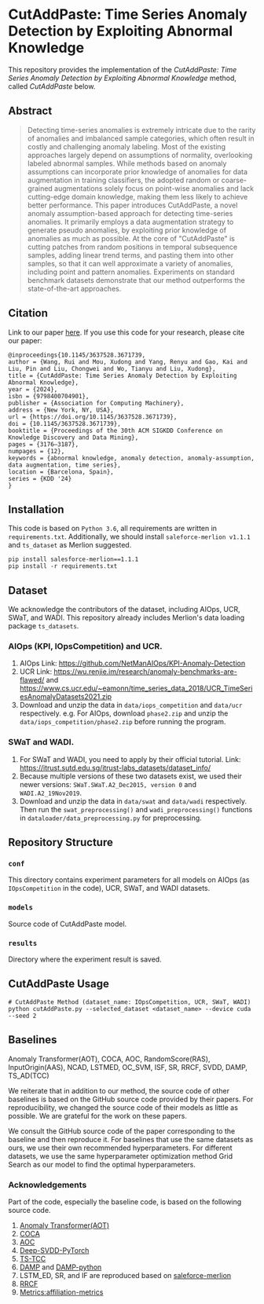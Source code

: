 # CutAddPaste: Time Series Anomaly Detection by Exploiting Abnormal Knowledge
This repository provides the implementation of the _CutAddPaste: Time Series Anomaly Detection by Exploiting Abnormal Knowledge_ method, called _CutAddPaste_ below. 

## Abstract
> Detecting time-series anomalies is extremely intricate due to the rarity of anomalies and imbalanced sample categories, 
> which often result in costly and challenging anomaly labeling. 
> Most of the existing approaches largely depend on assumptions of normality, overlooking labeled abnormal samples. 
> While methods based on anomaly assumptions can incorporate prior knowledge of anomalies for data augmentation in training classifiers, 
> the adopted random or coarse-grained augmentations solely focus on point-wise anomalies and lack cutting-edge domain knowledge, 
> making them less likely to achieve better performance.
> This paper introduces CutAddPaste, a novel anomaly assumption-based approach for detecting time-series anomalies. 
> It primarily employs a data augmentation strategy to generate pseudo anomalies, 
> by exploiting prior knowledge of anomalies as much as possible. At the core of "CutAddPaste" is cutting patches from 
> random positions in temporal subsequence samples, adding linear trend terms, and pasting them into other samples, 
> so that it can well approximate a variety of anomalies, including point and pattern anomalies. 
> Experiments on standard benchmark datasets demonstrate that our method outperforms the state-of-the-art approaches.



## Citation
Link to our paper [here](https://dl.acm.org/doi/10.1145/3637528.3671739).
If you use this code for your research, please cite our paper:

```
@inproceedings{10.1145/3637528.3671739,
author = {Wang, Rui and Mou, Xudong and Yang, Renyu and Gao, Kai and Liu, Pin and Liu, Chongwei and Wo, Tianyu and Liu, Xudong},
title = {CutAddPaste: Time Series Anomaly Detection by Exploiting Abnormal Knowledge},
year = {2024},
isbn = {9798400704901},
publisher = {Association for Computing Machinery},
address = {New York, NY, USA},
url = {https://doi.org/10.1145/3637528.3671739},
doi = {10.1145/3637528.3671739},
booktitle = {Proceedings of the 30th ACM SIGKDD Conference on Knowledge Discovery and Data Mining},
pages = {3176–3187},
numpages = {12},
keywords = {abnormal knowledge, anomaly detection, anomaly-assumption, data augmentation, time series},
location = {Barcelona, Spain},
series = {KDD '24}
}
```

## Installation
This code is based on `Python 3.6`, all requirements are written in `requirements.txt`. Additionally, we should install `saleforce-merlion v1.1.1` and `ts_dataset` as Merlion suggested.

```
pip install salesforce-merlion==1.1.1
pip install -r requirements.txt
```

## Dataset
We acknowledge the contributors of the dataset, including AIOps, UCR, SWaT, and WADI.
This repository already includes Merlion's data loading package `ts_datasets`.

### AIOps (KPI, IOpsCompetition) and UCR. 
1. AIOps Link: https://github.com/NetManAIOps/KPI-Anomaly-Detection
2. UCR Link: https://wu.renjie.im/research/anomaly-benchmarks-are-flawed/ 
and https://www.cs.ucr.edu/~eamonn/time_series_data_2018/UCR_TimeSeriesAnomalyDatasets2021.zip
3. Download and unzip the data in `data/iops_competition` and `data/ucr` respectively. 
e.g. For AIOps, download `phase2.zip` and unzip the `data/iops_competition/phase2.zip` before running the program.

### SWaT and WADI. 
1. For SWaT and WADI, you need to apply by their official tutorial. Link: https://itrust.sutd.edu.sg/itrust-labs_datasets/dataset_info/
2. Because multiple versions of these two datasets exist, 
we used their newer versions: `SWaT.SWaT.A2_Dec2015, version 0` and `WADI.A2_19Nov2019`.
3. Download and unzip the data in `data/swat` and `data/wadi` respectively. Then run the 
`swat_preprocessing()` and `wadi_preprocessing()` functions in `dataloader/data_preprocessing.py` for preprocessing.


## Repository Structure

### `conf`
This directory contains experiment parameters for all models on AIOps (as `IOpsCompetition` in the code), UCR, SWaT, and WADI datasets.

### `models`
Source code of CutAddPaste model.

### `results`
Directory where the experiment result is saved.

## CutAddPaste Usage
```
# CutAddPaste Method (dataset_name: IOpsCompetition, UCR, SWaT, WADI)
python cutAddPaste.py --selected_dataset <dataset_name> --device cuda --seed 2
```

## Baselines
Anomaly Transformer(AOT), COCA, AOC, RandomScore(RAS), InputOrigin(AAS), NCAD, LSTMED, OC_SVM, ISF, SR, RRCF, SVDD, DAMP, TS_AD(TCC)

We reiterate that in addition to our method, the source code of other baselines is based on the GitHub source code 
provided by their papers. For reproducibility, we changed the source code of their models as little as possible. 
We are grateful for the work on these papers.

We consult the GitHub source code of the paper corresponding to the baseline and then reproduce it. 
For baselines that use the same datasets as ours, we use their own recommended hyperparameters. 
For different datasets, we use the same hyperparameter optimization method Grid Search as our model to find the optimal hyperparameters.

### Acknowledgements
Part of the code, especially the baseline code, is based on the following source code.
1. [Anomaly Transformer(AOT)](https://github.com/thuml/Anomaly-Transformer)
2. [COCA](https://github.com/ruiking04/COCA)
3. [AOC](https://github.com/alsike22/AOC)
4. [Deep-SVDD-PyTorch](https://github.com/lukasruff/Deep-SVDD-PyTorch)
5. [TS-TCC](https://github.com/emadeldeen24/TS-TCC)
6. [DAMP](https://sites.google.com/view/discord-aware-matrix-profile/documentation) and 
[DAMP-python](https://github.com/sihohan/DAMP)
7. LSTM_ED, SR, and IF are reproduced based on [saleforce-merlion](https://github.com/salesforce/Merlion/tree/main/merlion/models/anomaly)
8. [RRCF](https://github.com/kLabUM/rrcf?tab=readme-ov-file)
9. [Metrics:affiliation-metrics](https://github.com/ahstat/affiliation-metrics-py)

